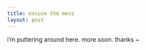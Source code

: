 ```yaml
---
title: excuse the mess    
layout: post
---
```


i&#8217;m puttering around here. more soon. thanks ~